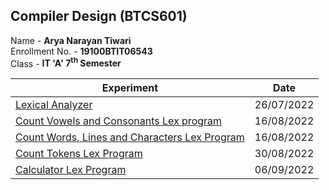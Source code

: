 ## Compiler Design (BTCS601)
Name - **Arya Narayan Tiwari**   
Enrollment No. - **19100BTIT06543**  
Class - **IT 'A' 7<sup>th</sup> Semester**   

| Experiment | Date |
| ------ | ------ |
| [Lexical Analyzer](https://github.com/aryanarayantiwari/Compiler-Design-Lab/tree/master/lexical_analyzer) | 26/07/2022 |
| [Count Vowels and Consonants Lex program](https://github.com/aryanarayantiwari/Compiler-Design-Lab/blob/master/vowelsconsonants.l) | 16/08/2022 |
| [Count Words, Lines and Characters Lex Program](https://github.com/aryanarayantiwari/Compiler-Design-Lab/blob/master/charcount.l) | 16/08/2022 |
| [Count Tokens Lex Program](https://github.com/aryanarayantiwari/Compiler-Design-Lab/blob/master/count_tokens.l) | 30/08/2022|
| [Calculator Lex Program](https://github.com/aryanarayantiwari/Compiler-Design-Lab/blob/master/calc.l) | 06/09/2022 |
